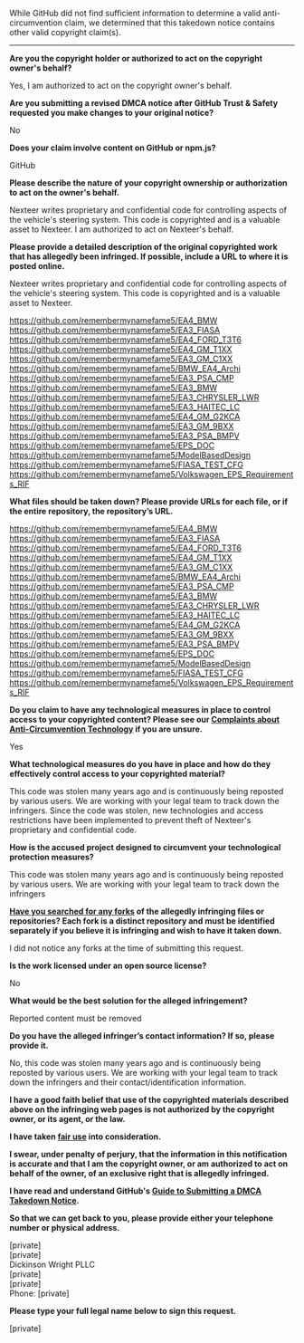 While GitHub did not find sufficient information to determine a valid anti-circumvention claim, we determined that this takedown notice contains other valid copyright claim(s).

---

**Are you the copyright holder or authorized to act on the copyright owner's behalf?**

Yes, I am authorized to act on the copyright owner's behalf.

**Are you submitting a revised DMCA notice after GitHub Trust & Safety requested you make changes to your original notice?**

No

**Does your claim involve content on GitHub or npm.js?**

GitHub

**Please describe the nature of your copyright ownership or authorization to act on the owner's behalf.**

Nexteer writes proprietary and confidential code for controlling aspects of the vehicle's steering system. This code is copyrighted and is a valuable asset to Nexteer. I am authorized to act on Nexteer's behalf.

**Please provide a detailed description of the original copyrighted work that has allegedly been infringed. If possible, include a URL to where it is posted online.**

Nexteer writes proprietary and confidential code for controlling aspects of the vehicle's steering system. This code is copyrighted and is a valuable asset to Nexteer.

https://github.com/remembermynamefame5/EA4_BMW  
https://github.com/remembermynamefame5/EA3_FIASA  
https://github.com/remembermynamefame5/EA4_FORD_T3T6  
https://github.com/remembermynamefame5/EA4_GM_T1XX  
https://github.com/remembermynamefame5/EA3_GM_C1XX  
https://github.com/remembermynamefame5/BMW_EA4_Archi  
https://github.com/remembermynamefame5/EA3_PSA_CMP  
https://github.com/remembermynamefame5/EA3_BMW  
https://github.com/remembermynamefame5/EA3_CHRYSLER_LWR  
https://github.com/remembermynamefame5/EA3_HAITEC_LC  
https://github.com/remembermynamefame5/EA4_GM_G2KCA  
https://github.com/remembermynamefame5/EA3_GM_9BXX  
https://github.com/remembermynamefame5/EA3_PSA_BMPV  
https://github.com/remembermynamefame5/EPS_DOC  
https://github.com/remembermynamefame5/ModelBasedDesign  
https://github.com/remembermynamefame5/FIASA_TEST_CFG  
https://github.com/remembermynamefame5/Volkswagen_EPS_Requirements_RIF  

**What files should be taken down? Please provide URLs for each file, or if the entire repository, the repository’s URL.**

https://github.com/remembermynamefame5/EA4_BMW  
https://github.com/remembermynamefame5/EA3_FIASA  
https://github.com/remembermynamefame5/EA4_FORD_T3T6  
https://github.com/remembermynamefame5/EA4_GM_T1XX  
https://github.com/remembermynamefame5/EA3_GM_C1XX  
https://github.com/remembermynamefame5/BMW_EA4_Archi  
https://github.com/remembermynamefame5/EA3_PSA_CMP  
https://github.com/remembermynamefame5/EA3_BMW  
https://github.com/remembermynamefame5/EA3_CHRYSLER_LWR  
https://github.com/remembermynamefame5/EA3_HAITEC_LC  
https://github.com/remembermynamefame5/EA4_GM_G2KCA  
https://github.com/remembermynamefame5/EA3_GM_9BXX  
https://github.com/remembermynamefame5/EA3_PSA_BMPV  
https://github.com/remembermynamefame5/EPS_DOC  
https://github.com/remembermynamefame5/ModelBasedDesign  
https://github.com/remembermynamefame5/FIASA_TEST_CFG  
https://github.com/remembermynamefame5/Volkswagen_EPS_Requirements_RIF

**Do you claim to have any technological measures in place to control access to your copyrighted content? Please see our <a href="https://docs.github.com/articles/guide-to-submitting-a-dmca-takedown-notice#complaints-about-anti-circumvention-technology">Complaints about Anti-Circumvention Technology</a> if you are unsure.**

Yes

**What technological measures do you have in place and how do they effectively control access to your copyrighted material?**

This code was stolen many years ago and is continuously being reposted by various users. We are working with your legal team to track down the infringers. Since the code was stolen, new technologies and access restrictions have been implemented to prevent theft of Nexteer's proprietary and confidential code.

**How is the accused project designed to circumvent your technological protection measures?**

This code was stolen many years ago and is continuously being reposted by various users. We are working with your legal team to track down the infringers

**<a href="https://docs.github.com/articles/dmca-takedown-policy#b-what-about-forks-or-whats-a-fork">Have you searched for any forks</a> of the allegedly infringing files or repositories? Each fork is a distinct repository and must be identified separately if you believe it is infringing and wish to have it taken down.**

I did not notice any forks at the time of submitting this request.

**Is the work licensed under an open source license?**

No

**What would be the best solution for the alleged infringement?**

Reported content must be removed

**Do you have the alleged infringer’s contact information? If so, please provide it.**

No, this code was stolen many years ago and is continuously being reposted by various users. We are working with your legal team to track down the infringers and their contact/identification information.

**I have a good faith belief that use of the copyrighted materials described above on the infringing web pages is not authorized by the copyright owner, or its agent, or the law.**

**I have taken <a href="https://www.lumendatabase.org/topics/22">fair use</a> into consideration.**

**I swear, under penalty of perjury, that the information in this notification is accurate and that I am the copyright owner, or am authorized to act on behalf of the owner, of an exclusive right that is allegedly infringed.**

**I have read and understand GitHub's <a href="https://docs.github.com/articles/guide-to-submitting-a-dmca-takedown-notice/">Guide to Submitting a DMCA Takedown Notice</a>.**

**So that we can get back to you, please provide either your telephone number or physical address.**

[private]  
[private]  
Dickinson Wright PLLC  
[private]  
[private]  
Phone: [private]  

**Please type your full legal name below to sign this request.**

[private]  
